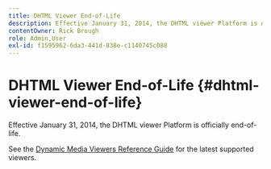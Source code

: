 ```yaml
---
title: DHTML Viewer End-of-Life
description: Effective January 31, 2014, the DHTML viewer Platform is officially end-of-life.
contentOwner: Rick Brough
role: Admin,User
exl-id: f1595962-6da3-441d-838e-c1140745c088
---
```

# DHTML Viewer End-of-Life {#dhtml-viewer-end-of-life}

Effective January 31, 2014, the DHTML viewer Platform is officially end-of-life.

See the [Dynamic Media Viewers Reference Guide](https://experienceleague.adobe.com/docs/dynamic-media-developer-resources.html) for the latest supported viewers.

